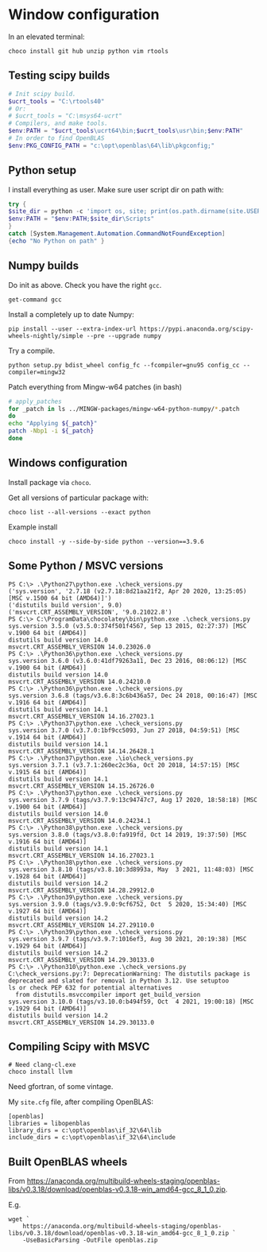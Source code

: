 # Window configuration

In an elevated terminal:

```
choco install git hub unzip python vim rtools
```

## Testing scipy builds

```powershell
# Init scipy build.
$ucrt_tools = "C:\rtools40"
# Or:
# $ucrt_tools = "C:\msys64-ucrt"
# Compilers, and make tools.
$env:PATH = "$ucrt_tools\ucrt64\bin;$ucrt_tools\usr\bin;$env:PATH"
# In order to find OpenBLAS
$env:PKG_CONFIG_PATH = "c:\opt\openblas\64\lib\pkgconfig;"
```

## Python setup

I install everything as user.  Make sure user script dir on path with:

```powershell
try {
$site_dir = python -c 'import os, site; print(os.path.dirname(site.USER_SITE))'
$env:PATH = "$env:PATH;$site_dir\Scripts"
}
catch [System.Management.Automation.CommandNotFoundException]
{echo "No Python on path" }
```

## Numpy builds

Do init as above.  Check you have the right `gcc`.

```
get-command gcc
```

Install a completely up to date Numpy:

```
pip install --user --extra-index-url https://pypi.anaconda.org/scipy-wheels-nightly/simple --pre --upgrade numpy
```

Try a compile.

```
python setup.py bdist_wheel config_fc --fcompiler=gnu95 config_cc --compiler=mingw32
```

Patch everything from Mingw-w64 patches (in bash)

```bash
# apply_patches
for _patch in ls ../MINGW-packages/mingw-w64-python-numpy/*.patch
do
echo "Applying ${_patch}"
patch -Nbp1 -i ${_patch}
done
```

## Windows configuration

Install package via `choco`.

Get all versions of particular package with:

```
choco list --all-versions --exact python
```

Example install

```
choco install -y --side-by-side python --version==3.9.6

```

## Some Python / MSVC versions

```
PS C:\> .\Python27\python.exe .\check_versions.py
('sys.version', '2.7.18 (v2.7.18:8d21aa21f2, Apr 20 2020, 13:25:05) [MSC v.1500 64 bit (AMD64)]')
('distutils build version', 9.0)
('msvcrt.CRT_ASSEMBLY_VERSION', '9.0.21022.8')
PS C:\> C:\ProgramData\chocolatey\bin\python.exe .\check_versions.py
sys.version 3.5.0 (v3.5.0:374f501f4567, Sep 13 2015, 02:27:37) [MSC v.1900 64 bit (AMD64)]
distutils build version 14.0
msvcrt.CRT_ASSEMBLY_VERSION 14.0.23026.0
PS C:\> .\Python36\python.exe .\check_versions.py
sys.version 3.6.0 (v3.6.0:41df79263a11, Dec 23 2016, 08:06:12) [MSC v.1900 64 bit (AMD64)]
distutils build version 14.0
msvcrt.CRT_ASSEMBLY_VERSION 14.0.24210.0
PS C:\> .\Python36\python.exe .\check_versions.py
sys.version 3.6.8 (tags/v3.6.8:3c6b436a57, Dec 24 2018, 00:16:47) [MSC v.1916 64 bit (AMD64)]
distutils build version 14.1
msvcrt.CRT_ASSEMBLY_VERSION 14.16.27023.1
PS C:\> .\Python37\python.exe .\check_versions.py
sys.version 3.7.0 (v3.7.0:1bf9cc5093, Jun 27 2018, 04:59:51) [MSC v.1914 64 bit (AMD64)]
distutils build version 14.1
msvcrt.CRT_ASSEMBLY_VERSION 14.14.26428.1
PS C:\> .\Python37\python.exe .\io\check_versions.py
sys.version 3.7.1 (v3.7.1:260ec2c36a, Oct 20 2018, 14:57:15) [MSC v.1915 64 bit (AMD64)]
distutils build version 14.1
msvcrt.CRT_ASSEMBLY_VERSION 14.15.26726.0
PS C:\> .\Python37\python.exe .\check_versions.py
sys.version 3.7.9 (tags/v3.7.9:13c94747c7, Aug 17 2020, 18:58:18) [MSC v.1900 64 bit (AMD64)]
distutils build version 14.0
msvcrt.CRT_ASSEMBLY_VERSION 14.0.24234.1
PS C:\> .\Python38\python.exe .\check_versions.py
sys.version 3.8.0 (tags/v3.8.0:fa919fd, Oct 14 2019, 19:37:50) [MSC v.1916 64 bit (AMD64)]
distutils build version 14.1
msvcrt.CRT_ASSEMBLY_VERSION 14.16.27023.1
PS C:\> .\Python38\python.exe .\check_versions.py
sys.version 3.8.10 (tags/v3.8.10:3d8993a, May  3 2021, 11:48:03) [MSC v.1928 64 bit (AMD64)]
distutils build version 14.2
msvcrt.CRT_ASSEMBLY_VERSION 14.28.29912.0
PS C:\> .\Python39\python.exe .\check_versions.py
sys.version 3.9.0 (tags/v3.9.0:9cf6752, Oct  5 2020, 15:34:40) [MSC v.1927 64 bit (AMD64)]
distutils build version 14.2
msvcrt.CRT_ASSEMBLY_VERSION 14.27.29110.0
PS C:\> .\Python39\python.exe .\check_versions.py
sys.version 3.9.7 (tags/v3.9.7:1016ef3, Aug 30 2021, 20:19:38) [MSC v.1929 64 bit (AMD64)]
distutils build version 14.2
msvcrt.CRT_ASSEMBLY_VERSION 14.29.30133.0
PS C:\> .\Python310\python.exe .\check_versions.py
C:\check_versions.py:7: DeprecationWarning: The distutils package is deprecated and slated for removal in Python 3.12. Use setuptoo
ls or check PEP 632 for potential alternatives
  from distutils.msvccompiler import get_build_version
sys.version 3.10.0 (tags/v3.10.0:b494f59, Oct  4 2021, 19:00:18) [MSC v.1929 64 bit (AMD64)]
distutils build version 14.2
msvcrt.CRT_ASSEMBLY_VERSION 14.29.30133.0
```

## Compiling Scipy with MSVC

```
# Need clang-cl.exe
choco install llvm
```

Need gfortran, of some vintage.

My `site.cfg` file, after compiling OpenBLAS:

```
[openblas]
libraries = libopenblas
library_dirs = c:\opt\openblas\if_32\64\lib
include_dirs = c:\opt\openblas\if_32\64\include
```

## Built OpenBLAS wheels

From <https://anaconda.org/multibuild-wheels-staging/openblas-libs/v0.3.18/download/openblas-v0.3.18-win_amd64-gcc_8_1_0.zip>.

E.g.

```
wget `
    https://anaconda.org/multibuild-wheels-staging/openblas-libs/v0.3.18/download/openblas-v0.3.18-win_amd64-gcc_8_1_0.zip `
    -UseBasicParsing -OutFile openblas.zip
```
